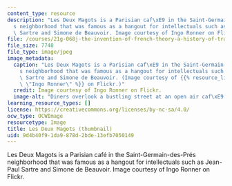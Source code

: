 ```yaml
---
content_type: resource
description: "Les Deux Magots is a Parisian caf\xE9 in the Saint-Germain-des-Pr\xE9\
  s neighborhood that was famous as a hangout for intellectuals such as Jean-Paul\
  \ Sartre and Simone de Beauvoir. Image courtesy of Ingo Ronner on Flickr."
file: /courses/21g-068j-the-invention-of-french-theory-a-history-of-transatlantic-intellectual-life-since-1945-spring-2012/9d4b40f91da9878d2bde13efb7050149_21g-068js12-th.jpg
file_size: 7748
file_type: image/jpeg
image_metadata:
  caption: "Les Deux Magots is a Parisian caf\xE9 in the Saint-Germain-des-Pr\xE9\
    s neighborhood that was famous as a hangout for intellectuals such as Jean-Paul\
    \ Sartre and Simone de Beauvoir. (Image courtesy of {{% resource_link \"d57c2ba7-566d-4f90-8814-73702409a830\"\
    \ \"Ingo Ronner\" %}} on Flickr.)"
  credit: Image courtesy of Ingo Ronner on Flickr.
  image-alt: "Diners overlook a bustling street at an open air caf\xE9 in Paris."
learning_resource_types: []
license: https://creativecommons.org/licenses/by-nc-sa/4.0/
ocw_type: OCWImage
resourcetype: Image
title: Les Deux Magots (thumbnail)
uid: 9d4b40f9-1da9-878d-2bde-13efb7050149
---
```

Les Deux Magots is a Parisian café in the Saint-Germain-des-Prés neighborhood that was famous as a hangout for intellectuals such as Jean-Paul Sartre and Simone de Beauvoir. Image courtesy of Ingo Ronner on Flickr.